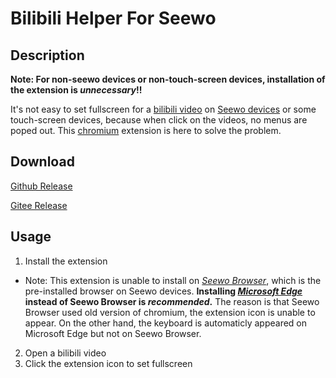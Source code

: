 # Bilibili Helper For Seewo
## Description
**Note: For non-seewo devices or non-touch-screen devices, installation of the extension is _unnecessary_!!**

It's not easy to set fullscreen for a [bilibili video](https://www.bilibili.com) on [Seewo devices](https://www.seewo.com) or some touch-screen devices, because when click on the videos, no menus are poped out.
This [chromium](https://www.chromium.org/) extension is here to solve the problem.

## Download
[Github Release](https://github.com/Bluevect/BilibiliHelperForSeewo/releases)

[Gitee Release](https://gitee.com/bluevect/BilibiliHelperForSeewo/releases)

## Usage
1. Install the extension
  - Note: This extension is unable to install on *[Seewo Browser](https://e.seewo.com/#footer)*, which is the pre-installed browser on Seewo devices. **Installing _[Microsoft Edge](https://www.microsoft.com/en-us/edge)_ instead of Seewo Browser is _recommended_.** The reason is that Seewo Browser used old version of chromium, the extension icon is unable to appear. On the other hand, the keyboard is automaticly appeared on Microsoft Edge but not on Seewo Browser.
2. Open a bilibili video
3. Click the extension icon to set fullscreen
